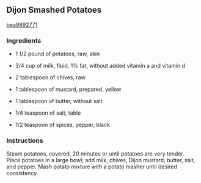 ## Dijon Smashed Potatoes

[bea9892771](http://www.myrecipes.com/recipe/dijon-smashed-potatoes)

### Ingredients

 - 1 1/2 pound of potatoes, raw, skin

 - 3/4 cup of milk, fluid, 1% fat, without added vitamin a and vitamin d

 - 2 tablespoon of chives, raw

 - 1 tablespoon of mustard, prepared, yellow

 - 1 tablespoon of butter, without salt

 - 1/4 teaspoon of salt, table

 - 1/2 teaspoon of spices, pepper, black

### Instructions

Steam potatoes, covered, 20 minutes or until potatoes are very tender. Place potatoes in a large bowl; add milk, chives, Dijon mustard, butter, salt, and pepper. Mash potato mixture with a potato masher until desired consistency.